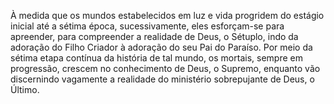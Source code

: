 ﻿À medida que os mundos estabelecidos em luz e vida progridem do estágio inicial até a sétima época, sucessivamente, eles esforçam-se para apreender, para compreender a realidade de Deus, o Sétuplo, indo da adoração do Filho Criador à adoração do seu Pai do Paraíso. Por meio da sétima etapa contínua da história de tal mundo, os mortais, sempre em progressão, crescem no conhecimento de Deus, o Supremo, enquanto vão discernindo vagamente a realidade do ministério sobrepujante de Deus, o Último.
